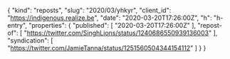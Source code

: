 {
  "kind": "reposts",
  "slug": "2020/03/yhkyr",
  "client_id": "https://indigenous.realize.be",
  "date": "2020-03-20T17:26:00Z",
  "h": "h-entry",
  "properties": {
    "published": [
      "2020-03-20T17:26:00Z"
    ],
    "repost-of": [
      "https://twitter.com/SinghLions/status/1240686550939136003"
    ],
    "syndication": [
      "https://twitter.com/JamieTanna/status/1251560504344154112"
    ]
  }
}
